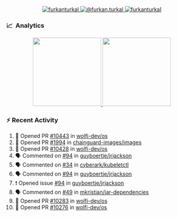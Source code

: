 <p align="center">
  <a href="https://linkedin.com/in/furkanturkal" target="blank">
    <img src="https://img.shields.io/badge/linkedin-%230077B5.svg?&style=for-the-badge&logo=linkedin&logoColor=white" alt="furkanturkal" />
  </a>
  <a href="https://medium.com/@furkan.turkal" target="blank">
    <img src="https://img.shields.io/badge/medium-%2312100E.svg?&style=for-the-badge&logo=medium&logoColor=white" alt="@furkan.turkal" />
  </a>
  <a href="https://twitter.com/furkanturkaI" target="blank">
    <img src="https://img.shields.io/badge/Twitter-1DA1F2?style=for-the-badge&logo=twitter&logoColor=white" alt="furkanturkaI" />
  </a>
</p>

### 📈 &nbsp;Analytics

<p align="center">
  <a href="https://coderstats.net/github/#Dentrax">
    <img height="180em" src="https://github-readme-stats-eight-theta.vercel.app/api?username=Dentrax&show_icons=true&theme=algolia&include_all_commits=true&count_private=true&line_height=26"/>
    <img height="180em" src="https://github-readme-stats-eight-theta.vercel.app/api/top-langs/?username=Dentrax&layout=compact&langs_count=8&theme=algolia&line_height=26"/>
  </a>
</p>

### :zap: Recent Activity

<!--START_SECTION:activity-->
1. 💪 Opened PR [#10443](https://github.com/wolfi-dev/os/pull/10443) in [wolfi-dev/os](https://github.com/wolfi-dev/os)
2. 💪 Opened PR [#1994](https://github.com/chainguard-images/images/pull/1994) in [chainguard-images/images](https://github.com/chainguard-images/images)
3. 💪 Opened PR [#10428](https://github.com/wolfi-dev/os/pull/10428) in [wolfi-dev/os](https://github.com/wolfi-dev/os)
4. 🗣 Commented on [#94](https://github.com/guyboertje/jrjackson/issues/94#issuecomment-1869712959) in [guyboertje/jrjackson](https://github.com/guyboertje/jrjackson)
5. 🗣 Commented on [#34](https://github.com/cyberark/kubeletctl/issues/34#issuecomment-1869382321) in [cyberark/kubeletctl](https://github.com/cyberark/kubeletctl)
6. 🗣 Commented on [#94](https://github.com/guyboertje/jrjackson/issues/94#issuecomment-1869069508) in [guyboertje/jrjackson](https://github.com/guyboertje/jrjackson)
7. ❗ Opened issue [#94](https://github.com/guyboertje/jrjackson/issues/94) in [guyboertje/jrjackson](https://github.com/guyboertje/jrjackson)
8. 🗣 Commented on [#49](https://github.com/mkristian/jar-dependencies/issues/49#issuecomment-1867558115) in [mkristian/jar-dependencies](https://github.com/mkristian/jar-dependencies)
9. 💪 Opened PR [#10283](https://github.com/wolfi-dev/os/pull/10283) in [wolfi-dev/os](https://github.com/wolfi-dev/os)
10. 💪 Opened PR [#10276](https://github.com/wolfi-dev/os/pull/10276) in [wolfi-dev/os](https://github.com/wolfi-dev/os)
<!--END_SECTION:activity-->
